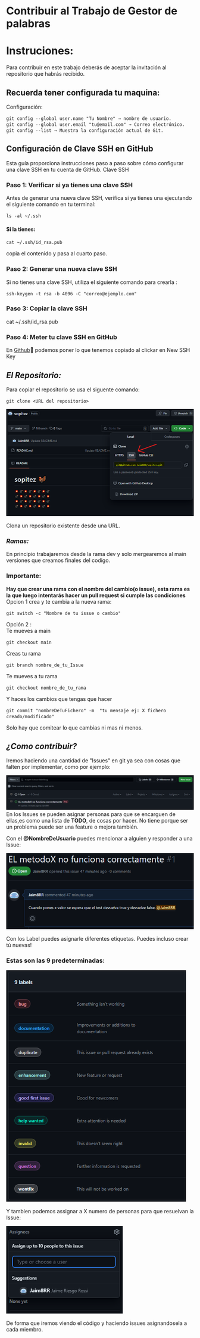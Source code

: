 # Contribuir al Trabajo de Gestor de palabras



# Instruciones:

Para contribuir en este trabajo deberás de aceptar la invitación al repositorio que habrás recibido.

## Recuerda tener configurada tu maquina:

Configuración:

```
git config --global user.name "Tu Nombre" → nombre de usuario.
git config --global user.email "tu@email.com" → Correo electrónico.
git config --list → Muestra la configuración actual de Git.
```
## Configuración de Clave SSH en GitHub

Esta guía proporciona instrucciones paso a paso sobre cómo configurar una clave SSH en tu cuenta de GitHub.
Clave SSH
### Paso 1: Verificar si ya tienes una clave SSH

Antes de generar una nueva clave SSH, verifica si ya tienes una ejecutando el siguiente comando en tu terminal:

```
ls -al ~/.ssh
```
#### Si la tienes:
```
cat ~/.ssh/id_rsa.pub
```  
copia el contenido y pasa al cuarto paso.

### Paso 2: Generar una nueva clave SSH

Si no tienes una clave SSH, utiliza el siguiente comando para crearla
:

```
ssh-keygen -t rsa -b 4096 -C "correo@ejemplo.com"
```
### Paso 3: Copiar la clave SSH

cat ~/.ssh/id_rsa.pub

### Paso 4: Meter tu clave SSH en GitHub
En [Github](https://github.com/settings/keys)🔑 podemos poner lo que tenemos copiado al clickar en New SSH Key

## _El Repositorio:_
Para copiar el repositorio se usa el siguente comando:
```
git clone <URL del repositorio>
```
![SSH url](img/SSH.png)  

Clona un repositorio existente desde una URL.

### _Ramas:_

En principio trabajaremos desde la rama dev y solo mergearemos al main versiones que creamos finales del codigo.  
### Importante:
**Hay que crear una rama con el nombre del cambio(o issue), esta rama es la que luego intentarás hacer un pull request si cumple las condiciones**   
Opcion 1 crea y te cambia a la nueva rama:  
```
git switch -c "Nombre de tu issue o cambio"
```
Opción 2 :   
Te mueves a main
```
git checkout main
```

Creas tu rama
```
git branch nombre_de_tu_Issue
```

Te mueves a tu rama
```
git checkout nombre_de_tu_rama
```
Y haces los cambios que tengas que hacer
```
git commit "nombreDeTuFichero" -m  "tu mensaje ej: X fichero creado/modificado"
```
Solo hay que comitear lo que cambias ni mas ni menos.
## _¿Como contribuir?_

Iremos haciendo una cantidad de "Issues" en git ya sea con cosas que falten por implementar, como por ejemplo:

![Issues](./img/Issues.png)  
En los Issues se pueden asignar personas para que se encarguen de ellas,es como una lista de **TODO**, de cosas por hacer. No tiene porque ser un problema puede ser una feature o mejora también.


Con el **@NombreDeUsuario** puedes mencionar a alguien y responder a una Issue:

![mencion](img/Menciones.png)

Con los Label puedes asignarle diferentes etiquetas. Puedes incluso crear tú nuevas!  
### Estas son las 9 predeterminadas:

![Etiquetas](./img/Label.PNG)

Y tambien podemos assignar a X numero de personas para que resuelvan la Issue:

![Asignaciones](./img/Asignaciones.png)

De forma que iremos viendo el código y haciendo issues asignandosela a cada miembro.
